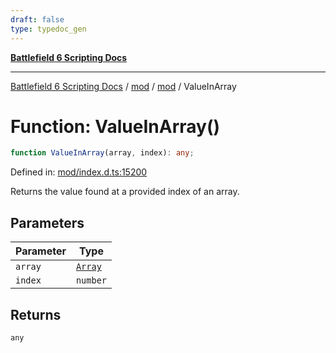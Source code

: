 ```yaml
---
draft: false
type: typedoc_gen
---
```


[**Battlefield 6 Scripting Docs**](../../../_index.md)

***

[Battlefield 6 Scripting Docs](../../../_index.md) / [mod](../../_index.md) / [mod](../_index.md) / ValueInArray

# Function: ValueInArray()

```ts
function ValueInArray(array, index): any;
```

Defined in: [mod/index.d.ts:15200](https://github.com/battlefield-portal-community/portal-docs/blob/ff09b2690670f74de7e97198022e5a97ff1161ff/generators/santiago/mod/index.d.ts#L15200)

Returns the value found at a provided index of an array.

## Parameters

| Parameter | Type |
| ------ | ------ |
| `array` | [`Array`](../Array/_index.md) |
| `index` | `number` |

## Returns

`any`
